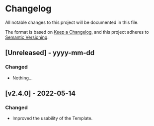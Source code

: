 # Changelog
 
All notable changes to this project will be documented in this file.

The format is based on [Keep a Changelog](http://keepachangelog.com/),
and this project adheres to [Semantic Versioning](http://semver.org/).

## [Unreleased] - yyyy-mm-dd

### Changed

- Nothing...

## [v2.4.0] - 2022-05-14

### Changed

- Improved the usability of the Template.
